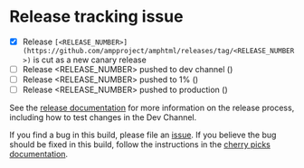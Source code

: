 # Release tracking issue

<!--
Note to onduty:

Use this issue to track a release from the initial canary release build through
production. The community uses this issue to keep track of what is going on
with the release so please keep this issue up to date:

- As you reach each stage of the release, check the appropriate checkbox and replace <CL submit time> with the "Submitted" text from the corresponding CL, e.g. "2:49 PM, Jul 25, 2018 UTC-4".
- If you need to perform cherry picks, add new checkboxes here (by editing this
  issue), making sure to use the release number for the new build. Link the
  release number to the GitHub tag page the first time a given release number
  appears in the checkboxes.
- Add any updates that may be of interest to the community (such as delays) as
  comments on this issue, including after the release is pushed to production.
- Keep the title of the issue updated to reflect whether this issue is tracking
  the Canary or the build in Production.

Note: remove the backticks (``) from the link.
-->

- [x] Release `[<RELEASE_NUMBER>](https://github.com/ampproject/amphtml/releases/tag/<RELEASE_NUMBER>)` is cut as a new canary release
- [ ] Release <RELEASE_NUMBER> pushed to dev channel (<CL submit time>)
- [ ] Release <RELEASE_NUMBER> pushed to 1% (<CL submit time>)
- [ ] Release <RELEASE_NUMBER> pushed to production (<CL submit time>)

<!--
If you perform cherry picks, add/update the checkboxes above as needed e.g.

- [ ] Release `[<CHERRY_PICK_RELEASE_NUMBER>](...)` created with cherry picks.
- [ ] Release <CHERRY_PICK_RELEASE_NUMBER> pushed to Dev Channel
-->

See the [release documentation](https://github.com/ampproject/amphtml/blob/master/contributing/release-schedule.md) for more information on the release process, including how to test changes in the Dev Channel.

If you find a bug in this build, please file an [issue](https://github.com/ampproject/amphtml/issues/new). If you believe the bug should be fixed in this build, follow the instructions in the [cherry picks documentation](https://bit.ly/amp-cherry-pick).
